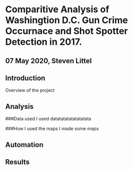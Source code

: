 # Comparitive Analysis of Washingtion D.C. Gun Crime Occurnace and Shot Spotter Detection in 2017.
## 07 May 2020, Steven Littel

## Introduction
  Overview of the project
  
## Analysis
  ###Data used
  I used datatatatatatatatata
  
  ###How I used the maps
  I made some maps
  
## Automation

## Results
